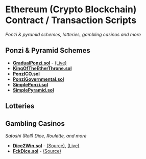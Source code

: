 # Ethereum (Crypto Blockchain) Contract / Transaction Scripts 

_Ponzi & pyramid schemes, lotteries, gambling casinos and more_



## Ponzi & Pyramid Schemes

- [**GradualPonzi.sol**](GradualPonzi.sol)   - [(Live)](https://etherscan.io/address/0xf89e29fd10716757d1d3d2997975c639c8750e92#code)
- [**KingOfTheEtherThrone.sol**](KingOfTheEtherThrone.sol)
- [**PonzICO.sol**](PonzICO.sol)
- [**PonziGovernmental.sol**](PonziGovernmental.sol)
- [**SimplePonzi.sol**](SimplePonzi.sol)
- [**SimplePyramid.sol**](SimplePyramid.sol)

## Lotteries


## Gambling Casinos

_Satoshi (Roll) Dice, Roulette, and more_

- [**Dice2Win.sol**](Dice2Win.sol) - [(Source)](https://github.com/dice2-win/contracts), [(Live)](https://etherscan.io/address/0xD1CEeeeee83F8bCF3BEDad437202b6154E9F5405#code)
- [**FckDice.sol**](FckDice.sol) - [(Source)](https://github.com/FCKOfficial/FCK-contracts)


